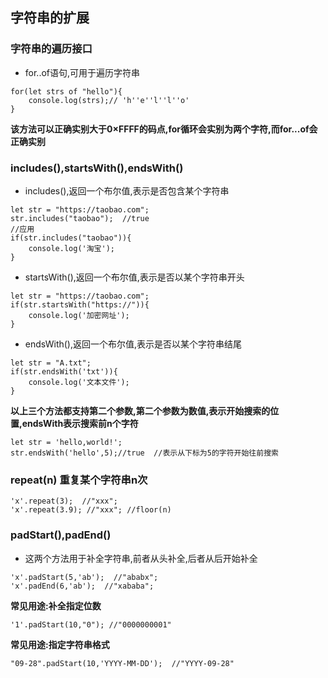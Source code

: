 ## 字符串的扩展
### 字符串的遍历接口
- for..of语句,可用于遍历字符串
```
for(let strs of "hello"){
    console.log(strs);// 'h''e''l''l''o'
}
```
**该方法可以正确实别大于0×FFFF的码点,for循环会实别为两个字符,而for...of会正确实别**

###  includes(),startsWith(),endsWith()
- includes(),返回一个布尔值,表示是否包含某个字符串
```
let str = "https://taobao.com";
str.includes("taobao");  //true
//应用
if(str.includes("taobao")){
    console.log('淘宝');
}
```
- startsWith(),返回一个布尔值,表示是否以某个字符串开头
```
let str = "https://taobao.com";
if(str.startsWith("https://")){
    console.log('加密网址');
}
```
- endsWith(),返回一个布尔值,表示是否以某个字符串结尾
```
let str = "A.txt";
if(str.endsWith('txt')){
    console.log('文本文件');
}
```
**以上三个方法都支持第二个参数,第二个参数为数值,表示开始搜索的位置,endsWith表示搜索前n个字符**
```
let str = 'hello,world!';
str.endsWith('hello',5);//true  //表示从下标为5的字符开始往前搜索
```

### repeat(n) 重复某个字符串n次
```
'x'.repeat(3);  //"xxx";
'x'.repeat(3.9); //"xxx"; //floor(n)
```

### padStart(),padEnd()
- 这两个方法用于补全字符串,前者从头补全,后者从后开始补全
```
'x'.padStart(5,'ab');  //"ababx";
'x'.padEnd(6,'ab');  //"xababa";
```
**常见用途:补全指定位数**
```
'1'.padStart(10,"0"); //"0000000001"
```
**常见用途:指定字符串格式**
```
"09-28".padStart(10,'YYYY-MM-DD');  //"YYYY-09-28"
```



